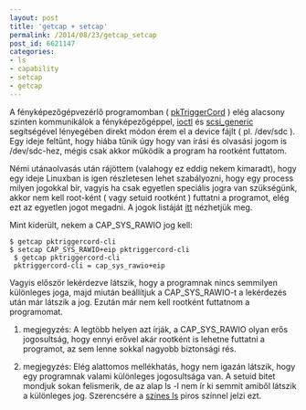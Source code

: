 ```yaml
---
layout: post
title: 'getcap + setcap'
permalink: /2014/08/23/getcap_setcap
post_id: 6621147
categories: 
- ls
- capability
- setcap
- getcap
---
```


A fényképezőgépvezérlő programomban ( 
[pkTriggerCord](http://pktriggercord.sourceforge.net/) ) elég alacsony szinten kommunikálok a fényképezőgéppel, 
[ioctl](http://en.wikipedia.org/wiki/Ioctl) és 
[scsi_generic](http://sg.danny.cz/sg/) segítségével lényegében direkt módon érem el a device fájlt ( pl. /dev/sdc ). Egy ideje feltűnt, hogy hiába tűnik úgy hogy van írási és olvasási jogom is /dev/sdc-hez, mégis csak akkor működik a program ha rootként futtatom.

Némi utánaolvasás után rájöttem (valahogy ez eddig nekem kimaradt), hogy egy ideje Linuxban is igen részletesen lehet szabályozni, hogy egy process milyen jogokkal bír, vagyis ha csak egyetlen speciális jogra van szükségünk, akkor nem kell root-ként ( vagy setuid rootként ) futtatni a programot, elég ezt az egyetlen jogot megadni. A jogok listáját 
[itt](http://linux.die.net/man/7/capabilities) nézhetjük meg.

Mint kiderült, nekem a CAP_SYS_RAWIO jog kell:

```
$ getcap pktriggercord-cli
$ setcap CAP_SYS_RAWIO+eip pktriggercord-cli
 $ getcap pktriggercord-cli
 pktriggercord-cli = cap_sys_rawio+eip
```

Vagyis először lekérdezve látszik, hogy a programnak nincs semmilyen különleges joga, majd miután beállítjuk a CAP_SYS_RAWIO-t a lekérdezés után már látszik a jog. Ezután már nem kell rootként futtatnom a programomat.

1. megjegyzés: A legtöbb helyen azt írják, a CAP_SYS_RAWIO olyan erős jogosultság, hogy ennyi erővel akár rootként is lehetne futtatni a programot, az sem lenne sokkal nagyobb biztonsági rés.

2. megjegyzés: Elég alattomos mellékhatás, hogy nem igazán látszik, hogy egy programnak valami különleges jogosultsága van. A setuid bitet mondjuk sokan felismerik, de az alap ls -l nem ír ki semmit amiből látszik a különleges jog. Szerencsére a 
[színes ls](/2014/08/20/ls_szinek) piros színnel jelzi ezt.